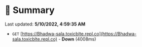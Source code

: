 # 📖 Summary
Last updated: **5/10/2022, 4:59:35 AM**

- `GET` [https://Bhadwa-sala.toxicblte.repl.co](https://Bhadwa-sala.toxicblte.repl.co) - **Down** (4008ms)
